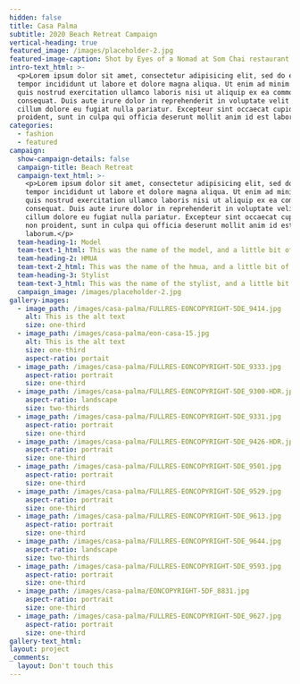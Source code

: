 ```yaml
---
hidden: false
title: Casa Palma
subtitle: 2020 Beach Retreat Campaign
vertical-heading: true
featured_image: /images/placeholder-2.jpg
featured-image-caption: Shot by Eyes of a Nomad at Som Chai restaurant
intro-text_html: >-
  <p>Lorem ipsum dolor sit amet, consectetur adipisicing elit, sed do eiusmod
  tempor incididunt ut labore et dolore magna aliqua. Ut enim ad minim veniam,
  quis nostrud exercitation ullamco laboris nisi ut aliquip ex ea commodo
  consequat. Duis aute irure dolor in reprehenderit in voluptate velit esse
  cillum dolore eu fugiat nulla pariatur. Excepteur sint occaecat cupidatat non
  proident, sunt in culpa qui officia deserunt mollit anim id est laborum.</p>
categories:
  - fashion
  - featured
campaign:
  show-campaign-details: false
  campaign-title: Beach Retreat
  campaign-text_html: >-
    <p>Lorem ipsum dolor sit amet, consectetur adipisicing elit, sed do eiusmod
    tempor incididunt ut labore et dolore magna aliqua. Ut enim ad minim veniam,
    quis nostrud exercitation ullamco laboris nisi ut aliquip ex ea commodo
    consequat. Duis aute irure dolor in reprehenderit in voluptate velit esse
    cillum dolore eu fugiat nulla pariatur. Excepteur sint occaecat cupidatat
    non proident, sunt in culpa qui officia deserunt mollit anim id est
    laborum.</p>
  team-heading-1: Model
  team-text-1_html: This was the name of the model, and a little bit of a blurb about her.
  team-heading-2: HMUA
  team-text-2_html: This was the name of the hmua, and a little bit of a blurb about her.
  team-heading-3: Stylist
  team-text-3_html: This was the name of the stylist, and a little bit of a blurb about her.
  campaign_image: /images/placeholder-2.jpg
gallery-images:
  - image_path: /images/casa-palma/FULLRES-EONCOPYRIGHT-5DE_9414.jpg
    alt: This is the alt text
    size: one-third
  - image_path: /images/casa-palma/eon-casa-15.jpg
    alt: This is the alt text
    size: one-third
    aspect-ratio: portait
  - image_path: /images/casa-palma/FULLRES-EONCOPYRIGHT-5DE_9333.jpg
    aspect-ratio: portrait
    size: one-third
  - image_path: /images/casa-palma/FULLRES-EONCOPYRIGHT-5DE_9300-HDR.jpg
    aspect-ratio: landscape
    size: two-thirds
  - image_path: /images/casa-palma/FULLRES-EONCOPYRIGHT-5DE_9331.jpg
    aspect-ratio: portrait
    size: one-third
  - image_path: /images/casa-palma/FULLRES-EONCOPYRIGHT-5DE_9426-HDR.jpg
    aspect-ratio: portrait
    size: one-third
  - image_path: /images/casa-palma/FULLRES-EONCOPYRIGHT-5DE_9501.jpg
    aspect-ratio: portrait
    size: one-third
  - image_path: /images/casa-palma/FULLRES-EONCOPYRIGHT-5DE_9529.jpg
    aspect-ratio: portrait
    size: one-third
  - image_path: /images/casa-palma/FULLRES-EONCOPYRIGHT-5DE_9613.jpg
    aspect-ratio: portrait
    size: one-third
  - image_path: /images/casa-palma/FULLRES-EONCOPYRIGHT-5DE_9644.jpg
    aspect-ratio: landscape
    size: two-thirds
  - image_path: /images/casa-palma/FULLRES-EONCOPYRIGHT-5DE_9593.jpg
    aspect-ratio: portrait
    size: one-third
  - image_path: /images/casa-palma/EONCOPYRIGHT-5DF_8831.jpg
    aspect-ratio: portrait
    size: one-third
  - image_path: /images/casa-palma/FULLRES-EONCOPYRIGHT-5DE_9627.jpg
    aspect-ratio: portrait
    size: one-third
gallery-text_html:
layout: project
_comments:
  layout: Don't touch this
---
```


